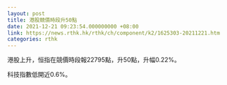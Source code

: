 ```yaml
---
layout: post
title: 港股競價時段升50點
date: 2021-12-21 09:23:54.000000000 +08:00
link: https://news.rthk.hk/rthk/ch/component/k2/1625303-20211221.htm
categories: rthk
---
```


港股上升，恒指在競價時段報22795點，升50點，升幅0.22%。

科技指數低開近0.6%。

